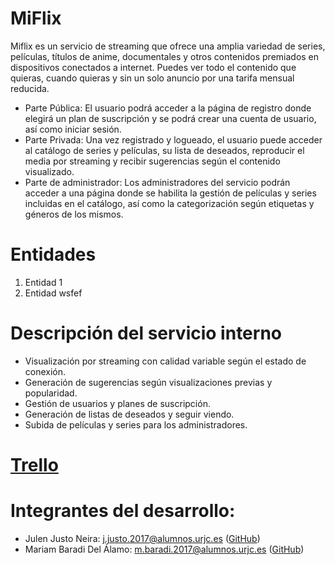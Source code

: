 # MiFlix
Miflix es un servicio de streaming que ofrece una amplia variedad de series, películas, títulos de anime, documentales y otros contenidos premiados en dispositivos conectados a internet. Puedes ver todo el contenido que quieras, cuando quieras y sin un solo anuncio por una tarifa mensual reducida.

- Parte Pública: El usuario podrá acceder a la página de registro donde elegirá un plan de suscripción y se podrá crear una cuenta de usuario, así como iniciar sesión.
- Parte Privada: Una vez registrado y logueado, el usuario puede acceder al catálogo de series y películas, su lista de deseados, reproducir el media por streaming y recibir sugerencias según el contenido visualizado.
- Parte de administrador: Los administradores del servicio podrán acceder a una página donde se habilita la gestión de películas y series incluidas en el catálogo, así como la categorización según etiquetas y géneros de los mismos. 

# Entidades
1. Entidad 1
2. Entidad wsfef

# Descripción del servicio interno

- Visualización por streaming con calidad variable según el estado de conexión.
- Generación de sugerencias según visualizaciones previas y popularidad.
- Gestión de usuarios y planes de suscripción.
- Generación de listas de deseados y seguir viendo.
- Subida de películas y series para los administradores.

# [Trello](https://trello.com/b/XFN4E5ZO)

# Integrantes del desarrollo:
- Julen Justo Neira: [j.justo.2017@alumnos.urjc.es](mailto:j.justo.2017@alumnos.urjc.es) ([GitHub](https://github.com/JulenJus))
- Mariam Baradi Del Álamo: [m.baradi.2017@alumnos.urjc.es](mailto:m.baradi.2017@alumnos.urjc.es) ([GitHub](https://github.com/zuuhr))
